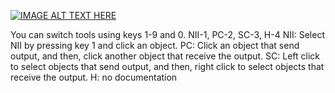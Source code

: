 [![IMAGE ALT TEXT HERE](https://img.youtube.com/vi/MelwTkqIMKg/0.jpg)](https://www.youtube.com/watch?v=MelwTkqIMKg)

<Tool>
You can switch tools using keys 1-9 and 0.
NII-1,  PC-2,  SC-3,  H-4
NII: Select NII by pressing key 1 and click an object.
PC: Click an object that send output, and then, click another object that receive the output. 
SC: Left click to select objects that send output, and then, right click to select objects that receive the output.
H: no documentation